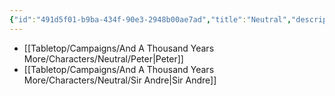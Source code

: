 ```yaml
---
{"id":"491d5f01-b9ba-434f-90e3-2948b00ae7ad","title":"Neutral","description":"Neutral characters.","publish":true,"date_created":"Tuesday, April 2nd 2024, 8:05:33 pm","date_modified":"Sunday, April 7th 2024, 12:08:15 pm","path":"Tabletop/Campaigns/And A Thousand Years More/Characters/Neutral/index.md","permalink":"/tabletop/campaigns/and-a-thousand-years-more/characters/neutral/index/","PassFrontmatter":true}
---
```



- [[Tabletop/Campaigns/And A Thousand Years More/Characters/Neutral/Peter\|Peter]]
- [[Tabletop/Campaigns/And A Thousand Years More/Characters/Neutral/Sir Andre\|Sir Andre]]


